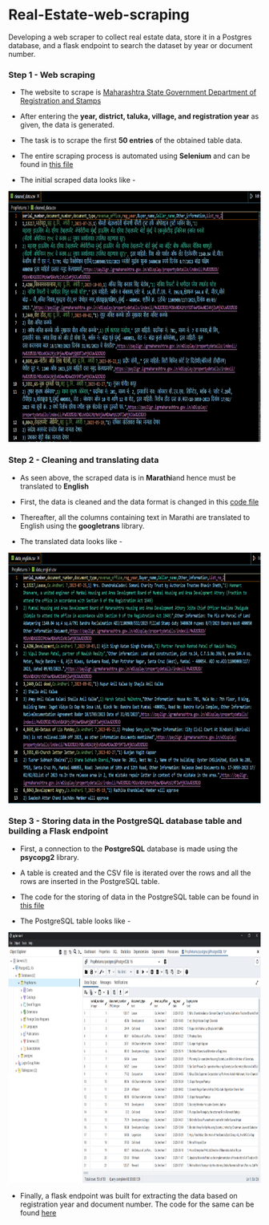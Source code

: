 # Real-Estate-web-scraping

Developing a web scraper to collect real estate data, store it in a Postgres database, and a flask endpoint to search the dataset by year or document number.

### Step 1 - Web scraping
- The website to scrape is [Maharashtra State Government Department of Registration and Stamps](https://pay2igr.igrmaharashtra.gov.in/eDisplay/propertydetails/)

- After entering the **year, district, taluka, village, and registration year** as given, the data is generated.

- The task is to scrape the first **50 entries** of the obtained table data. 

- The entire scraping process is automated using **Selenium** and can be found in [this file](https://github.com/prathamsingh7/Real-Estate-web-scraping/blob/main/web_scraper.py)

- The initial scraped data looks like -
<p align="center">
  <img width="900" height="500" src="https://github.com/prathamsingh7/Real-Estate-web-scraping/blob/main/Images/data_marathi.png">
</p>

### Step 2 - Cleaning and translating data
- As seen above, the scraped data is in **Marathi**and hence must be translated to **English** 

- First, the data is cleaned and the data format is changed in this [code file](https://github.com/prathamsingh7/Real-Estate-web-scraping/blob/main/cleaning_translating.ipynb)

- Thereafter, all the columns containing text in Marathi are translated to English using the **googletrans** library.

- The translated data looks like -
<p align="center">
  <img width="900" height="500" src="https://github.com/prathamsingh7/Real-Estate-web-scraping/blob/main/Images/data_english.png">
</p>

### Step 3 - Storing data in the PostgreSQL database table and building a Flask endpoint
- First, a connection to the **PostgreSQL** database is made using the **psycopg2** library.

- A table is created and the CSV file is iterated over the rows and all the rows are inserted in the PostgreSQL table.

- The code for the storing of data in the PostgreSQL table can be found in [this file](https://github.com/prathamsingh7/Real-Estate-web-scraping/blob/main/postgres.py)

- The PostgreSQL table looks like -
<p align="center">
  <img width="900" height="500" src="https://github.com/prathamsingh7/Real-Estate-web-scraping/blob/main/Images/database.png">
</p>

- Finally, a flask endpoint was built for extracting the data based on registration year and document number. The code for the same can be found [here](https://github.com/prathamsingh7/Real-Estate-web-scraping/blob/main/app.py)
